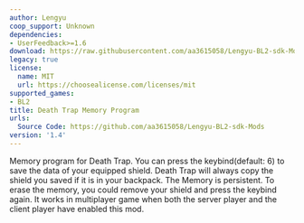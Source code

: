 ```yaml
---
author: Lengyu
coop_support: Unknown
dependencies:
- UserFeedback>=1.6
download: https://raw.githubusercontent.com/aa3615058/Lengyu-BL2-sdk-Mods/main/DeathTrapMemory/DeathTrapMemory.zip
legacy: true
license:
  name: MIT
  url: https://choosealicense.com/licenses/mit
supported_games:
- BL2
title: Death Trap Memory Program
urls:
  Source Code: https://github.com/aa3615058/Lengyu-BL2-sdk-Mods
version: '1.4'
---
```

Memory program for Death Trap. You can press the keybind(default: 6) to save the data of your equipped shield. Death Trap will always copy the shield you saved if it is in your backpack.
The Memory is persistent.
To erase the memory, you could remove your shield and press the keybind again.
It works in multiplayer game when both the server player and the client player have enabled this mod.